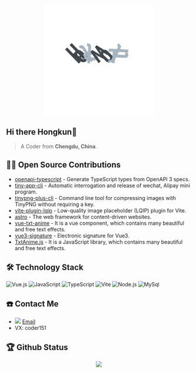 <div align="center" ><img width="300px" src="./hello_world.svg" /></div>

## Hi there Hongkun👋

> A Coder from **Chengdu, China**.

## 🤾‍♂️ Open Source Contributions

- [openapi-typescript](https://github.com/drwpow/openapi-typescript) - Generate TypeScript types from OpenAPI 3 specs.
- [tiny-app-cli](https://github.com/phk422/tiny-app-cli) - Automatic interrogation and release of wechat, Alipay mini program.
- [tinypng-plus-cli](https://github.com/phk422/tinypng-plus-cli) - Command line tool for compressing images with TinyPNG without requiring a key.
- [vite-plugin-lqip](https://github.com/drwpow/vite-plugin-lqip) - Low-quality image placeholder (LQIP) plugin for Vite.
- [astro](https://github.com/withastro/astro) - The web framework for content-driven websites.
- [vue-txt-anime](https://github.com/phk422/vue-txt-anime) - It is a vue component, which contains many beautiful and free text effects.
- [vue3-signature](https://github.com/WangShayne/vue3-signature) - Electronic signature for Vue3.
- [TxtAnime.js](https://github.com/mohamedfrindi/TxtAnime.js) - It is a JavaScript library, which contains many beautiful and free text effects.

## 🛠 Technology Stack

![Vue.js](https://img.shields.io/badge/Vue.js-4FC08D?logo=vuedotjs&logoColor=fff&style=flat)
![JavaScript](https://img.shields.io/badge/JavaScript-092E20?logo=javascript&logoColor=fff&style=flat)
![TypeScript](https://img.shields.io/badge/TypeScript-F7DF1E?logo=typescript&logoColor=000&style=flat)
![Vite](https://img.shields.io/badge/Vite-4FC08D?logo=vite&logoColor=fff&style=flat)
![Node.js](https://img.shields.io/badge/Node.js-61DAFB?logo=nodedotjs&logoColor=000&style=flat)
![MySql](https://img.shields.io/badge/mysql-4479A1?logo=mysql&logoColor=000&style=flat)

## ☎️ Contact Me

- <img height="10" src="https://api.iconify.design/fxemoji:email.svg"> [Email](mailto:penghongkun422@gmail.com)
- VX: coder151

## 🏆 Github Status

<!-- <div align="center"> <img height="137px" src="https://github-readme-stats.vercel.app/api?username=phk422&hide_title=true&hide_border=true&show_icons=true&line_height=21&text_color=000&icon_color=000&bg_color=0,ea6161,ffc64d,fffc4d,52fa5a&theme=graywhite" /> </div> -->

<div align="center"> <img src="https://github-readme-stats.vercel.app/api/top-langs/?username=phk422&theme=transparent&layout=compact"> </div>

<!-- <div align="center"> <img src="https://github-profile-trophy.vercel.app/?username=phk422&theme=tokyonight&no-bg=true" /> </div> -->
